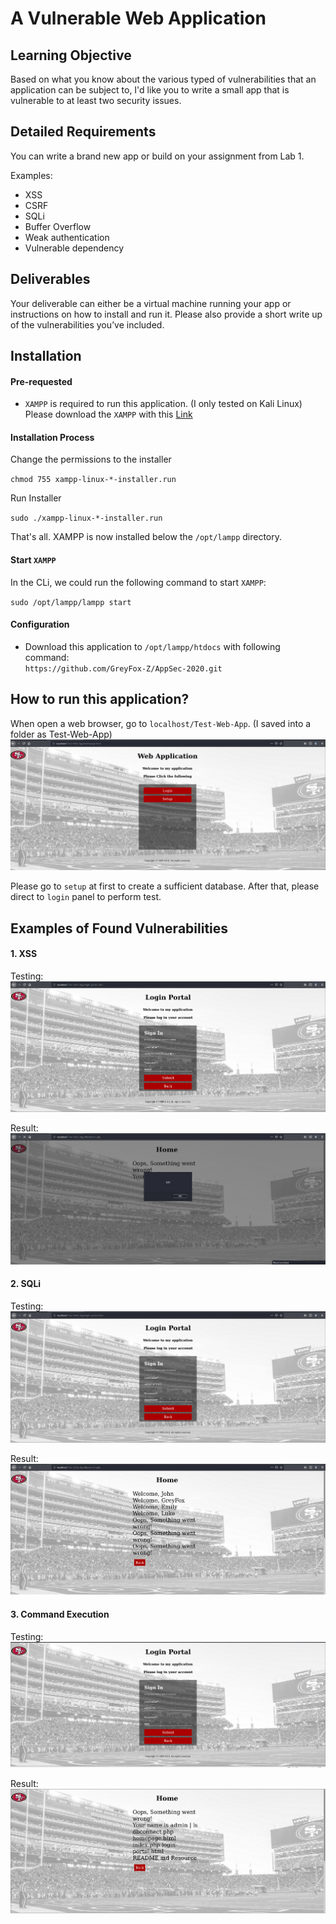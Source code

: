 # A Vulnerable Web Application

## Learning Objective

Based on what you know about the various typed of vulnerabilities that an application can be subject to, I'd like you to write a small app that is vulnerable to at least two security issues. 

## Detailed Requirements

You can write a brand new app or build on your assignment from Lab 1. 

Examples:

- XSS
- CSRF
- SQLi
- Buffer Overflow
- Weak authentication 
- Vulnerable dependency

## Deliverables

Your deliverable can either be a virtual machine running your app or instructions on how to install and run it. Please also provide a short write up of the vulnerabilities you’ve included. 

## Installation 
#### Pre-requested

- `XAMPP` is required to run this application. (I only tested on Kali Linux) <br> Please download the `XAMPP` with this [Link](https://www.apachefriends.org/download.html)

#### Installation Process
Change the permissions to the installer 

`chmod 755 xampp-linux-*-installer.run`

Run Installer 

`sudo ./xampp-linux-*-installer.run`

That's all. XAMPP is now installed below the `/opt/lampp` directory.

#### Start `XAMPP`
In the CLi,  we could run the following command to start `XAMPP`:

`sudo /opt/lampp/lampp start`

#### Configuration
- Download this application to `/opt/lampp/htdocs` with following command: <br> `https://github.com/GreyFox-Z/AppSec-2020.git`

## How to run this application?
When open a web browser, go to `localhost/Test-Web-App`.  (I saved into a folder as Test-Web-App)
![HomePage](https://github.com/GreyFox-Z/AppSec-2020/blob/Project-2-Write-a-Vulnerable-Web-App/Resource/Home.PNG)

Please go to `setup` at first to create a sufficient database. After that, please direct to `login` panel to perform test.

## Examples of Found Vulnerabilities
#### 1. XSS 
Testing:
![XSS01](https://github.com/GreyFox-Z/AppSec-2020/blob/Project-2-Write-a-Vulnerable-Web-App/Resource/xss01.png)

Result:
![XSS02](https://github.com/GreyFox-Z/AppSec-2020/blob/Project-2-Write-a-Vulnerable-Web-App/Resource/xss02.png)

#### 2. SQLi 
Testing:
![SQLi01](https://github.com/GreyFox-Z/AppSec-2020/blob/Project-2-Write-a-Vulnerable-Web-App/Resource/sqli01.png)

Result:
![SQLi02](https://github.com/GreyFox-Z/AppSec-2020/blob/Project-2-Write-a-Vulnerable-Web-App/Resource/sqli02.png)

#### 3. Command Execution
Testing:
![Command01](https://github.com/GreyFox-Z/AppSec-2020/blob/Project-2-Write-a-Vulnerable-Web-App/Resource/command01.png)

Result:
![Command02](https://github.com/GreyFox-Z/AppSec-2020/blob/Project-2-Write-a-Vulnerable-Web-App/Resource/command02.png)
